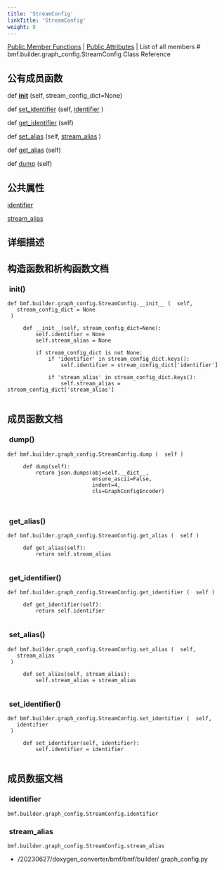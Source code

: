 ```yaml
---
title: 'StreamConfig'
linkTitle: 'StreamConfig'
weight: 8
---
```


[//]: <> (REF_MD: classbmf_1_1builder_1_1graph__config_1_1StreamConfig.html)


  [Public Member Functions](https://babitmf.github.io/docs/bmf/api/api_in_python/streamconfig/#pub-methods)  |  [Public Attributes](https://babitmf.github.io/docs/bmf/api/api_in_python/streamconfig/#pub-attribs)  |  List of all members  # bmf.builder.graph_config.StreamConfig Class Reference

 ## 公有成员函数


def   [__init__](#__init__) (self, stream_config_dict=None)
 
def   [set_identifier](#set_identifier) (self, [identifier](#identifier) )
 
def   [get_identifier](#get_identifier) (self)
 
def   [set_alias](#set_alias) (self, [stream_alias](#stream_alias) )
 
def   [get_alias](#get_alias) (self)
 
def   [dump](#dump) (self)
 

 ## 公共属性


   [identifier](#identifier) 
 
   [stream_alias](#stream_alias) 
 

## 详细描述

## 构造函数和析构函数文档


###  __init__()

```
def bmf.builder.graph_config.StreamConfig.__init__ (  self, 
   stream_config_dict = None 
 )   
```

```
     def __init__(self, stream_config_dict=None):
         self.identifier = None
         self.stream_alias = None
 
         if stream_config_dict is not None:
             if 'identifier' in stream_config_dict.keys():
                 self.identifier = stream_config_dict['identifier']
 
             if 'stream_alias' in stream_config_dict.keys():
                 self.stream_alias = stream_config_dict['stream_alias']
 

```
## 成员函数文档


###  dump()

```
def bmf.builder.graph_config.StreamConfig.dump (  self )  
```

```
     def dump(self):
         return json.dumps(obj=self.__dict__,
                           ensure_ascii=False,
                           indent=4,
                           cls=GraphConfigEncoder)
 
 

```

###  get_alias()

```
def bmf.builder.graph_config.StreamConfig.get_alias (  self )  
```

```
     def get_alias(self):
         return self.stream_alias
 

```

###  get_identifier()

```
def bmf.builder.graph_config.StreamConfig.get_identifier (  self )  
```

```
     def get_identifier(self):
         return self.identifier
 

```

###  set_alias()

```
def bmf.builder.graph_config.StreamConfig.set_alias (  self, 
   stream_alias 
 )   
```

```
     def set_alias(self, stream_alias):
         self.stream_alias = stream_alias
 

```

###  set_identifier()

```
def bmf.builder.graph_config.StreamConfig.set_identifier (  self, 
   identifier 
 )   
```

```
     def set_identifier(self, identifier):
         self.identifier = identifier
 

```
## 成员数据文档


###  identifier

```
bmf.builder.graph_config.StreamConfig.identifier 
```

###  stream_alias

```
bmf.builder.graph_config.StreamConfig.stream_alias 
```
 - /20230627/doxygen_converter/bmf/bmf/builder/  graph_config.py  

